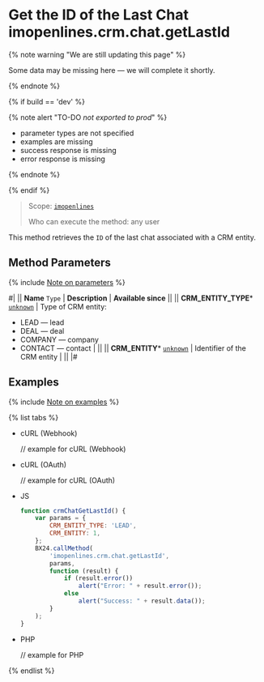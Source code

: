 # Get the ID of the Last Chat imopenlines.crm.chat.getLastId

{% note warning "We are still updating this page" %}

Some data may be missing here — we will complete it shortly.

{% endnote %}

{% if build == 'dev' %}

{% note alert "TO-DO _not exported to prod_" %}

- parameter types are not specified
- examples are missing
- success response is missing
- error response is missing

{% endnote %}

{% endif %}

> Scope: [`imopenlines`](../../../scopes/permissions.md)
>
> Who can execute the method: any user

This method retrieves the `ID` of the last chat associated with a CRM entity.

## Method Parameters

{% include [Note on parameters](../../../../_includes/required.md) %}

#|
|| **Name**
`Type` | **Description** | **Available since** ||
|| **CRM_ENTITY_TYPE***
[`unknown`](../../../data-types.md) | Type of CRM entity: 
- LEAD — lead
- DEAL — deal
- COMPANY — company
- CONTACT — contact
 | ||
|| **CRM_ENTITY***
[`unknown`](../../../data-types.md) | Identifier of the CRM entity | ||
|#

## Examples

{% include [Note on examples](../../../../_includes/examples.md) %}

{% list tabs %}

- cURL (Webhook)

    // example for cURL (Webhook)

- cURL (OAuth)

    // example for cURL (OAuth)

- JS

    ```js
    function crmChatGetLastId() {
        var params = {
            CRM_ENTITY_TYPE: 'LEAD',
            CRM_ENTITY: 1,
        };
        BX24.callMethod(
            'imopenlines.crm.chat.getLastId',
            params,
            function (result) {
                if (result.error())
                    alert("Error: " + result.error());
                else
                    alert("Success: " + result.data());
            }
        );
    }
    ```

- PHP

    // example for PHP

{% endlist %}